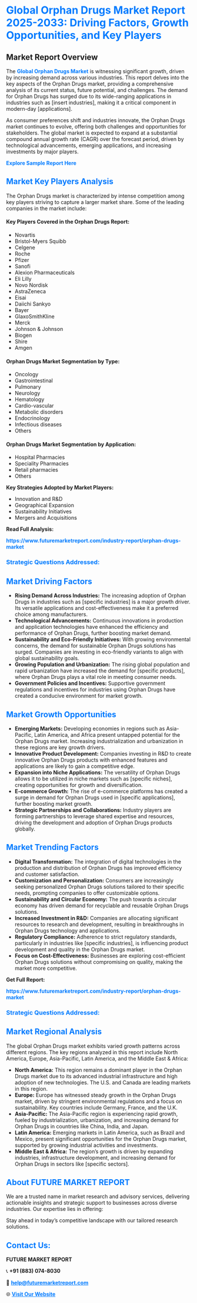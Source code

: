 <h1 style="color: #007BFF;">Global Orphan Drugs Market Report 2025-2033: Driving Factors, Growth Opportunities, and Key Players</h1>

<section id="overview">
<h2>Market Report Overview</h2>
<p>The <a href="https://www.futuremarketreport.com/industry-report/orphan-drugs-market" style="color: #007BFF; text-decoration: none;"><strong>Global Orphan Drugs Market</strong></a> is witnessing significant growth, driven by increasing demand across various industries. This report delves into the key aspects of the Orphan Drugs market, providing a comprehensive analysis of its current status, future potential, and challenges. The demand for Orphan Drugs has surged due to its wide-ranging applications in industries such as [insert industries], making it a critical component in modern-day [applications].</p>
<p>As consumer preferences shift and industries innovate, the Orphan Drugs market continues to evolve, offering both challenges and opportunities for stakeholders. The global market is expected to expand at a substantial compound annual growth rate (CAGR) over the forecast period, driven by technological advancements, emerging applications, and increasing investments by major players.</p>
</section>

<section id="overview">
<p><a href="https://www.futuremarketreport.com/request-sample/reportId=59775" style="color: #007BFF; text-decoration: none;"><strong>Explore Sample Report Here</strong></a></p>
</section>

<section id="key-players">
<h2 style="color: #007BFF;">Market Key Players Analysis</h2>
<p>The Orphan Drugs market is characterized by intense competition among key players striving to capture a larger market share. Some of the leading companies in the market include:</p>
<h4>Key Players Covered in the Orphan Drugs Report:</h4>
<ul><li>Novartis</li><li>Bristol-Myers Squibb</li><li>Celgene</li><li>Roche</li><li>Pfizer</li><li>Sanofi</li><li>Alexion Pharmaceuticals</li><li>Eli Lilly</li><li>Novo Nordisk</li><li>AstraZeneca</li><li>Eisai</li><li>Daiichi Sankyo</li><li>Bayer</li><li>GlaxoSmithKline</li><li>Merck</li><li>Johnson &amp; Johnson</li><li>Biogen</li><li>Shire</li><li>Amgen</li></ul>
<h4>Orphan Drugs Market Segmentation by Type:</h4>
<ul><li>Oncology</li><li>Gastrointestinal</li><li>Pulmonary</li><li>Neurology</li><li>Hematology</li><li>Cardio-vascular</li><li>Metabolic disorders</li><li>Endocrinology</li><li>Infectious diseases</li><li>Others</li></ul>

<h4>Orphan Drugs Market Segmentation by Application:</h4>
<ul><li>Hospital Pharmacies</li><li>Speciality Pharmacies</li><li>Retail pharmacies</li><li>Others</li></ul>
<p><strong>Key Strategies Adopted by Market Players:</strong></p>
<ul>
<li>Innovation and R&D</li>
<li>Geographical Expansion</li>
<li>Sustainability Initiatives</li>
<li>Mergers and Acquisitions</li>
</ul>
</section>

<section>
<p><strong>Read Full Analysis: </strong></p><a href="https://www.futuremarketreport.com/industry-report/orphan-drugs-market" style="color: #007BFF; text-decoration: none;"><strong>https://www.futuremarketreport.com/industry-report/orphan-drugs-market</strong></a>
<h3 style="color: #007BFF;">Strategic Questions Addressed:</h3>
</section>

<section id="driving-factors">
<h2 style="color: #007BFF;">Market Driving Factors</h2>
<ul>
<li><strong>Rising Demand Across Industries:</strong> The increasing adoption of Orphan Drugs in industries such as [specific industries] is a major growth driver. Its versatile applications and cost-effectiveness make it a preferred choice among manufacturers.</li>
<li><strong>Technological Advancements:</strong> Continuous innovations in production and application technologies have enhanced the efficiency and performance of Orphan Drugs, further boosting market demand.</li>
<li><strong>Sustainability and Eco-Friendly Initiatives:</strong> With growing environmental concerns, the demand for sustainable Orphan Drugs solutions has surged. Companies are investing in eco-friendly variants to align with global sustainability goals.</li>
<li><strong>Growing Population and Urbanization:</strong> The rising global population and rapid urbanization have increased the demand for [specific products], where Orphan Drugs plays a vital role in meeting consumer needs.</li>
<li><strong>Government Policies and Incentives:</strong> Supportive government regulations and incentives for industries using Orphan Drugs have created a conducive environment for market growth.</li>
</ul>
</section>

<section id="growth-opportunities">
<h2 style="color: #007BFF;">Market Growth Opportunities</h2>
<ul>
<li><strong>Emerging Markets:</strong> Developing economies in regions such as Asia-Pacific, Latin America, and Africa present untapped potential for the Orphan Drugs market. Increasing industrialization and urbanization in these regions are key growth drivers.</li>
<li><strong>Innovative Product Development:</strong> Companies investing in R&D to create innovative Orphan Drugs products with enhanced features and applications are likely to gain a competitive edge.</li>
<li><strong>Expansion into Niche Applications:</strong> The versatility of Orphan Drugs allows it to be utilized in niche markets such as [specific niches], creating opportunities for growth and diversification.</li>
<li><strong>E-commerce Growth:</strong> The rise of e-commerce platforms has created a surge in demand for Orphan Drugs used in [specific applications], further boosting market growth.</li>
<li><strong>Strategic Partnerships and Collaborations:</strong> Industry players are forming partnerships to leverage shared expertise and resources, driving the development and adoption of Orphan Drugs products globally.</li>
</ul>
</section>

<section id="trending-factors">
<h2 style="color: #007BFF;">Market Trending Factors</h2>
<ul>
<li><strong>Digital Transformation:</strong> The integration of digital technologies in the production and distribution of Orphan Drugs has improved efficiency and customer satisfaction.</li>
<li><strong>Customization and Personalization:</strong> Consumers are increasingly seeking personalized Orphan Drugs solutions tailored to their specific needs, prompting companies to offer customizable options.</li>
<li><strong>Sustainability and Circular Economy:</strong> The push towards a circular economy has driven demand for recyclable and reusable Orphan Drugs solutions.</li>
<li><strong>Increased Investment in R&D:</strong> Companies are allocating significant resources to research and development, resulting in breakthroughs in Orphan Drugs technology and applications.</li>
<li><strong>Regulatory Compliance:</strong> Adherence to strict regulatory standards, particularly in industries like [specific industries], is influencing product development and quality in the Orphan Drugs market.</li>
<li><strong>Focus on Cost-Effectiveness:</strong> Businesses are exploring cost-efficient Orphan Drugs solutions without compromising on quality, making the market more competitive.</li>
</ul>
</section>

<section>
<p><strong>Get Full Report: </strong></p><a href="https://www.futuremarketreport.com/industry-report/orphan-drugs-market" style="color: #007BFF; text-decoration: none;"><strong>https://www.futuremarketreport.com/industry-report/orphan-drugs-market</strong></a>
<h3 style="color: #007BFF;">Strategic Questions Addressed:</h3>
</section>


<section id="regional-analysis">
<h2 style="color: #007BFF;">Market Regional Analysis</h2>
<p>The global Orphan Drugs market exhibits varied growth patterns across different regions. The key regions analyzed in this report include North America, Europe, Asia-Pacific, Latin America, and the Middle East & Africa:</p>
<ul>
<li><strong>North America:</strong> This region remains a dominant player in the Orphan Drugs market due to its advanced industrial infrastructure and high adoption of new technologies. The U.S. and Canada are leading markets in this region.</li>
<li><strong>Europe:</strong> Europe has witnessed steady growth in the Orphan Drugs market, driven by stringent environmental regulations and a focus on sustainability. Key countries include Germany, France, and the U.K.</li>
<li><strong>Asia-Pacific:</strong> The Asia-Pacific region is experiencing rapid growth, fueled by industrialization, urbanization, and increasing demand for Orphan Drugs in countries like China, India, and Japan.</li>
<li><strong>Latin America:</strong> Emerging markets in Latin America, such as Brazil and Mexico, present significant opportunities for the Orphan Drugs market, supported by growing industrial activities and investments.</li>
<li><strong>Middle East & Africa:</strong> The region’s growth is driven by expanding industries, infrastructure development, and increasing demand for Orphan Drugs in sectors like [specific sectors].</li>
</ul>
</section>

<footer>
<h2 style="color: #007BFF;">About FUTURE MARKET REPORT</h2>
<p>We are a trusted name in market research and advisory services, delivering actionable insights and strategic support to businesses across diverse industries. Our expertise lies in offering:</p>

<p>Stay ahead in today’s competitive landscape with our tailored research solutions.</p>

<h2 style="color: #007BFF;">Contact Us:</h2>
<p><strong>FUTURE MARKET REPORT</strong></p>
<p>📞 <strong>+91 (883) 074-8030</strong></p>
<p>📧 <strong><a href="mailto:help@futuremarketreport.com" style="color: #007BFF;">help@futuremarketreport.com</a></strong></p>
<p>🌐 <strong><a href="https://www.futuremarketreport.com/" style="color: #007BFF;">Visit Our Website</a></strong></p>
</footer>